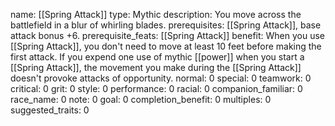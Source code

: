 name: [[Spring Attack]]
type: Mythic
description: You move across the battlefield in a blur of whirling blades.
prerequisites: [[Spring Attack]], base attack bonus +6.
prerequisite_feats: [[Spring Attack]]
benefit: When you use [[Spring Attack]], you don't need to move at least 10 feet before making the first attack. If you expend one use of mythic [[power]] when you start a [[Spring Attack]], the movement you make during the [[Spring Attack]] doesn't provoke attacks of opportunity.
normal: 0
special: 0
teamwork: 0
critical: 0
grit: 0
style: 0
performance: 0
racial: 0
companion_familiar: 0
race_name: 0
note: 0
goal: 0
completion_benefit: 0
multiples: 0
suggested_traits: 0
